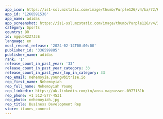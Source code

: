 ```yaml
---
app_icon: https://is1-ssl.mzstatic.com/image/thumb/Purple126/v4/ba/72/6b/ba726b58-5b69-8a9e-2812-283d9f94319d/AppIcon-1x_U007emarketing-0-7-0-85-220.png/1024x1024bb.png
app_id: '1266591536'
app_name: adidas
app_screenshot: https://is1-ssl.mzstatic.com/image/thumb/Purple126/v4/3f/71/be/3f71be0a-3efc-a3c2-14a7-a2b50938bde7/5f6e6601-a06b-42d3-b402-190eb4cdf569_Screen_1_UB21_1242x2688.jpg/1242x2688bb.png
category: Sports
country: BR
id: ngqubR2Z7J3E
language: en
most_recent_release: '2024-02-14T00:00:00'
publisher_id: '336599885'
publisher_name: adidas
rank: '1'
release_count_in_past_year: '33'
release_count_in_past_year_category: 33
release_count_in_past_year_top_in_category: 33
rep_email: nehemoyia.young@bitrise.io
rep_first_name: Nehemoyiah
rep_full_name: Nehemoyiah Young
rep_linkedin: https://uk.linkedin.com/in/anna-magnussen-0977131b
rep_phone: +1 512-577-4531
rep_photo: nehemoyiah.jpg
rep_title: Business Development Rep
store: itunes_connect
---
```

